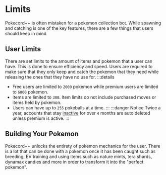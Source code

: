 # Limits

Pokecord++ is often mistaken for a pokemon collection bot. While spawning and catching is one of the key features, there are a few things that users should keep in mind.

## User Limits

There are set limits to the amount of items and pokemon that a user can have. This is done to ensure efficiency and speed. Users are required to make sure that they only keep and catch the pokemon that they need while releasing the ones that they have no use for.
:::details
- Free users are limited to `2000` pokemon while premium users are limited to `6000` pokemon.
- Items are limited to `300`. Item limits do not include purchased moves or items held by pokemon.
- Users can have up to `255` pokeballs at a time.
:::
:::danger Notice
Twice a year, accounts that stay [inactive](/commands/profile.html#last-active-status) for over `4` months are auto deleted unless premium is active.
:::

## Building Your Pokemon

Pokecord++ unlocks the entirety of pokemon mechanics for the user. There is a lot that can be done with a pokemon once it has been caught such as breeding, EV training and using items such as nature mints, tera shards, dynamax candies and more in order to transform it into the "perfect pokemon". 
